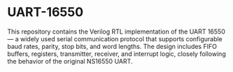 # UART-16550
This repository contains the Verilog RTL implementation of the UART 16550 — a widely used serial communication protocol that supports configurable baud rates, parity, stop bits, and word lengths.
The design includes FIFO buffers, registers, transmitter, receiver, and interrupt logic, closely following the behavior of the original NS16550 UART.
